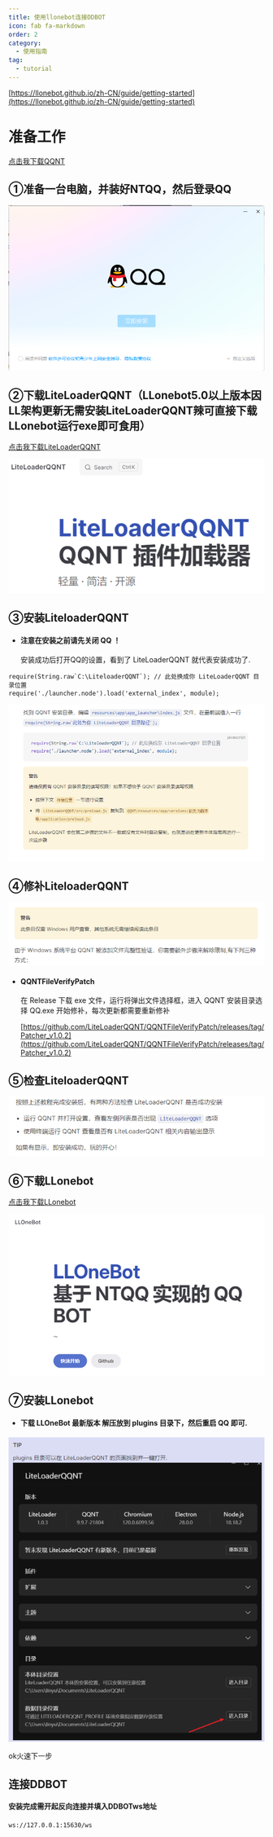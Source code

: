 ```yaml
---
title: 使用llonebot连接DDBOT
icon: fab fa-markdown
order: 2
category:
  - 使用指南
tag:
  - tutorial
---
```


[https://llonebot.github.io/zh-CN/guide/getting-started](https://llonebot.github.io/zh-CN/guide/getting-started)

# 准备工作

[点击我下载QQNT](https://dldir1.qq.com/qqfile/qq/QQNT/Windows/QQ_9.9.10_240523_x64_01.exe)
## ①准备一台电脑，并装好NTQQ，然后登录QQ


![](../img/NTQQ.png)

## ②下载LiteLoaderQQNT（LLonebot5.0以上版本因LL架构更新无需安装LiteLoaderQQNT辣可直接下载LLonebot运行exe即可食用）
[点击我下载LiteLoaderQQNT](https://github.com/LiteLoaderQQNT/LiteLoaderQQNT/releases)

![](../img/LiteLoaderQQNT.png)

## ③安装LiteloaderQQNT

  - #### 注意在安装之前请先关闭 QQ ！
      安装成功后打开QQ的设置，看到了 LiteLoaderQQNT 就代表安装成功了.

```
require(String.raw`C:\LiteloaderQQNT`); // 此处换成你 LiteLoaderQQNT 目录位置
require('./launcher.node').load('external_index', module);
```

![](../img/安装LiteloaderQQNT.png)

## ④修补LiteloaderQQNT

![](../img/修补Liteloader.png)

 - #### QQNTFileVerifyPatch

     在 Release 下载 exe 文件，运行将弹出文件选择框，进入 QQNT 安装目录选择 QQ.exe 开始修补，每次更新都需要重新修补
   
     [https://github.com/LiteLoaderQQNT/QQNTFileVerifyPatch/releases/tag/Patcher_v1.0.2](https://github.com/LiteLoaderQQNT/QQNTFileVerifyPatch/releases/tag/Patcher_v1.0.2)

## ⑤检查LiteloaderQQNT

![](../img/检查Liteloader.png)

## ⑥下载LLonebot
[点击我下载LLonebot](https://github.com/LLOneBot/LLOneBot/releases)

![](../img/LLonebot.png)

## ⑦安装LLonebot
  - #### 下载 LLOneBot 最新版本 解压放到 plugins 目录下，然后重启 QQ 即可.

![](../img/安装LLonebot.png)

ok火速下一步



## 连接DDBOT

#### 安装完成需开起反向连接并填入DDBOTws地址

```
ws://127.0.0.1:15630/ws
```
